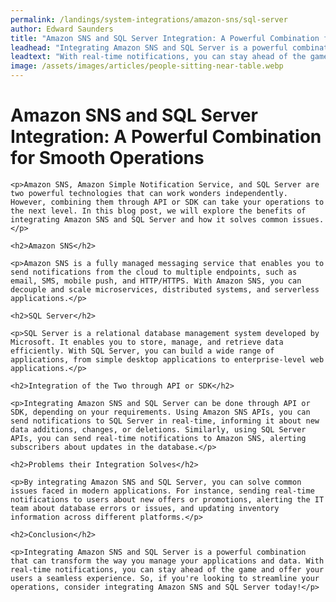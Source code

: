 ```yaml
---
permalink: /landings/system-integrations/amazon-sns/sql-server
author: Edward Saunders
title: "Amazon SNS and SQL Server Integration: A Powerful Combination for Smooth Operations"
leadhead: "Integrating Amazon SNS and SQL Server is a powerful combination that can transform the way you manage your applications and data"
leadtext: "With real-time notifications, you can stay ahead of the game and offer your users a seamless experience. So, if you're looking to streamline your operations, consider integrating Amazon SNS and SQL Server today!"
image: /assets/images/articles/people-sitting-near-table.webp
---
```

<div class="arttext">	<h1>Amazon SNS and SQL Server Integration: A Powerful Combination for Smooth Operations</h1>

	<p>Amazon SNS, Amazon Simple Notification Service, and SQL Server are two powerful technologies that can work wonders independently. However, combining them through API or SDK can take your operations to the next level. In this blog post, we will explore the benefits of integrating Amazon SNS and SQL Server and how it solves common issues.</p>

	<h2>Amazon SNS</h2>

	<p>Amazon SNS is a fully managed messaging service that enables you to send notifications from the cloud to multiple endpoints, such as email, SMS, mobile push, and HTTP/HTTPS. With Amazon SNS, you can decouple and scale microservices, distributed systems, and serverless applications.</p>

	<h2>SQL Server</h2>

	<p>SQL Server is a relational database management system developed by Microsoft. It enables you to store, manage, and retrieve data efficiently. With SQL Server, you can build a wide range of applications, from simple desktop applications to enterprise-level web applications.</p>

	<h2>Integration of the Two through API or SDK</h2>

	<p>Integrating Amazon SNS and SQL Server can be done through API or SDK, depending on your requirements. Using Amazon SNS APIs, you can send notifications to SQL Server in real-time, informing it about new data additions, changes, or deletions. Similarly, using SQL Server APIs, you can send real-time notifications to Amazon SNS, alerting subscribers about updates in the database.</p>

	<h2>Problems their Integration Solves</h2>

	<p>By integrating Amazon SNS and SQL Server, you can solve common issues faced in modern applications. For instance, sending real-time notifications to users about new offers or promotions, alerting the IT team about database errors or issues, and updating inventory information across different platforms.</p>

	<h2>Conclusion</h2>

	<p>Integrating Amazon SNS and SQL Server is a powerful combination that can transform the way you manage your applications and data. With real-time notifications, you can stay ahead of the game and offer your users a seamless experience. So, if you're looking to streamline your operations, consider integrating Amazon SNS and SQL Server today!</p>

</div>
